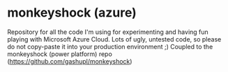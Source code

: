 # monkeyshock (azure)
Repository for all the code I'm using for experimenting and having fun playing with Microsoft Azure Cloud. Lots of ugly, untested code, so please do not copy-paste it into your production environment ;)
Coupled to the monkeyshock (power platform) repo (https://github.com/gashupl/monkeyshock)
